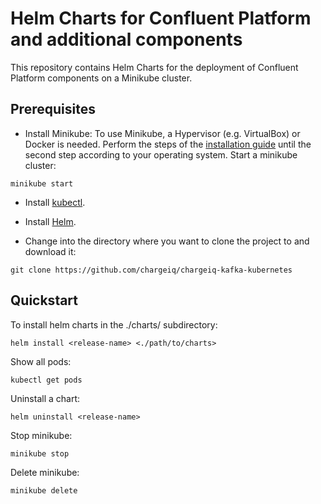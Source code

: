 # Helm Charts for Confluent Platform and additional components
This repository contains Helm Charts for the deployment of Confluent Platform components on a Minikube cluster.

## Prerequisites
* Install Minikube:
To use Minikube, a Hypervisor (e.g. VirtualBox) or Docker is needed. Perform the steps of the [installation guide](http://www.minikube.sigs.k8s.io/docs/start/) until the second step according to your operating system.
Start a minikube cluster:
```
minikube start 
```
* Install [kubectl](https://www.kubernetes.io/de/docs/tasks/tools/install-kubectl/#kubectl-installieren).

* Install [Helm](https://www.helm.sh/docs/intro/install/).

* Change into the directory where you want to clone the project to and download it:
```
git clone https://github.com/chargeiq/chargeiq-kafka-kubernetes
```

## Quickstart
To install helm charts in the ./charts/ subdirectory:
```
helm install <release-name> <./path/to/charts>
```
Show all pods:
```
kubectl get pods
```
Uninstall a chart:
```
helm uninstall <release-name>
```
Stop minikube:
```
minikube stop
```
Delete minikube:
```
minikube delete
```


